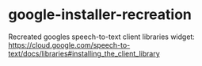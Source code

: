 # google-installer-recreation
Recreated  googles speech-to-text client libraries widget: https://cloud.google.com/speech-to-text/docs/libraries#installing_the_client_library
